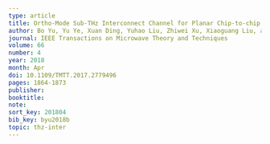 ```yaml
---
type: article
title: Ortho-Mode Sub-THz Interconnect Channel for Planar Chip-to-chip Communications
author: Bo Yu, Yu Ye, Xuan Ding, Yuhao Liu, Zhiwei Xu, Xiaoguang Liu, and Qun Jane Gu
journal: IEEE Transactions on Microwave Theory and Techniques
volume: 66
number: 4
year: 2018
month: Apr
doi: 10.1109/TMTT.2017.2779496
pages: 1864-1873
publisher:
booktitle:
note:
sort_key: 201804
bib_key: byu2018b
topic: thz-inter
---
```

